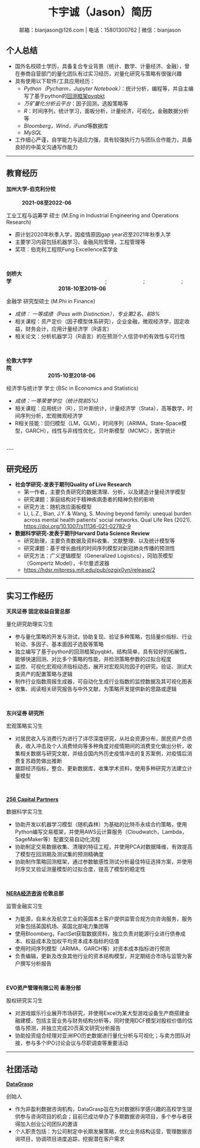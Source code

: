 <h1 align='center'> 卞宇诚（Jason）简历 </h1>
<p align="center">邮箱：bianjason@126.com | 电话：15801300762 | 微信：bianjason </p>

## 个人总结
* 国外名校硕士学历，具备复合专业背景（统计、数学、计量经济、金融），曾在券商自营部门的量化团队有过实习经历，对量化研究与策略有很强兴趣
* 具有使用以下软件/工具应用经历：
	* *Python（Pycharm，Jupyter Notebook）*：统计分析，编程等，并自主编写了基于python的[回测框架pyqbkt](https://github.com/bianjason2019/quant_finance)
	* *万矿量化分析云平台*：因子回测，选股策略等
	* *R*：时间序列，统计学习，面板分析，计量经济，可视化，金融数据分析等
  	* *Bloomberg，Wind，iFund*等数据库
  	* *MySQL*
* 工作细心严谨，自学能力与适应力强，具有较强执行力与团队合作能力，具备良好的中英文沟通写作能力
---

## 教育经历
**加州大学-伯克利分校** &emsp;&emsp;&emsp;&emsp;&emsp;&emsp;&emsp;&emsp;&emsp;&emsp;&emsp;&emsp;&emsp;&emsp;&emsp;&emsp;&emsp;&emsp;&emsp;&emsp;&emsp;&emsp;&emsp;&emsp;&emsp;&emsp;&emsp;&emsp;&emsp;&emsp;&emsp;&emsp;&emsp;&emsp;&emsp;&emsp;&emsp;&emsp;&emsp;**2021-08至2022-06**

工业工程与运筹学 硕士 (M.Eng in Industrial Engineering and Operations Research)
* 原计划2020年秋季入学，因疫情原因gap year迟至2021年秋季入学
* 主要学习内容包括机器学习，金融风险管理，工程管理等
* 奖项：伯克利工程院Fung Excellence奖学金
<br />

**剑桥大学**&emsp;&emsp;&emsp;&emsp;&emsp;&emsp;&emsp;&emsp;&emsp;&emsp;&emsp;&emsp;&emsp;&emsp;&emsp;&emsp;&emsp;&emsp;;&emsp;&emsp;&emsp;&emsp;&emsp;&emsp;&emsp;;&emsp;&emsp;&emsp;&emsp;&emsp;&emsp;&emsp;;&emsp;&emsp;&emsp;&emsp;&emsp;&emsp;&emsp;&emsp;&emsp;&emsp;&emsp;&emsp;**2018-10至2019-06**

金融学 研究型硕士 (M.Phi in Finance)
* *成绩： 一等成绩（Pass with Distinction），专业第2名、前8%*
* 相关课程：资产定价（因子模型体系研究），企业金融，微观经济学，固定收益，财务会计，应用计量经济学（R语言）
* 相关论文：分析机器学习（R语言）的在预测个人信贷中的有效性与可行性
<br />

**伦敦大学学院**&emsp;&emsp;&emsp;&emsp;&emsp;&emsp;&emsp;&emsp;&emsp;&emsp;&emsp;&emsp;&emsp;&emsp;&emsp;&emsp;&emsp;&emsp;&emsp;&emsp;&emsp;&emsp;&emsp;&emsp;&emsp;&emsp;&emsp;&emsp;&emsp;&emsp;&emsp;&emsp;&emsp;&emsp;&emsp;&emsp;&emsp;&emsp;&emsp;&emsp;&emsp;&emsp;&emsp;**2015-10至2018-06**

经济学与统计学 学士 (BSc in Economics and Statistics)
* *成绩：一等荣誉学位（统计院前5%)*
* 相关课程：应用统计（R），贝叶斯统计，计量经济学（Stata），高等数学，时间序列分析，宏观微观经济学
* R相关技能：回归模型（LM，GLM），时间序列（ARIMA，State-Space模型，GARCH），线性与非线性优化，贝叶斯模型（MCMC），医学统计
<br />
---

## 研究经历
* **社会学研究-发表于期刊Quality of Live Research**
	* 第一作者，主要负责研究的数据清理、分析，以及建造计量经济学模型
	* 研究课题：家庭结构对于精神疾病患者的精神负担的影响
	* 研究方法：随机效应面板模型
	* Li, L.Z., Bian, J.Y. & Wang, S. Moving beyond family: unequal burden across mental health patients’ social networks. Qual Life Res (2021). https://doi.org/10.1007/s11136-021-02782-9
* **数据科学研究-发表于期刊Harvard Data Science Review**
	* 研究助理，主要负责数据及资料收集、文献整理、以及统计模型等
	* 研究课题：基于增长曲线的时间序列模型对新冠肺炎传播的预测性
	* 研究方法：广义逻辑模型（Generalized Logistics），冈珀茨模型（Gompertz Model），卡尔曼滤波器
	* https://hdsr.mitpress.mit.edu/pub/ozgjx0yn/release/2
---

## 实习工作经历
**天风证券 固定收益自营总部**

量化研究助理实习生
* 参与量化策略的开发与测试，协助复现、验证多种策略，包括量价指标、行业轮动、多因子、基本面因子选股等策略
* 独立编写了基于python的回测框架pyqbkt，结构简单，具有较好的拓展性，能够快速回测、对比多个策略的性能，并检测策略参数的过拟合程度
* 监控、可视化宏观经济指标动态，展开对宏观风险因子的研究，验证、测试大类资产的配置策略与逻辑
* 制作行业指数周报生成器，可自动化生成行业指数的监控数据及其可视化图表
* 收集、阅读相关研究报告与中外文献，为策略开发提供新的思路或逻辑
<br />

**东兴证券 研究所**

宏观策略实习生
* 对居民收入与消费行为进行了详尽深度研究，从社会资源分布，居民资产负债表，收入冲击及个人消费倾向等多种角度对疫情期间的消费变化做出分析，收集相关数据与研究文献，并结合国内外历史疫情冲击的复苏案例，对疫情后消费复苏趋势做出推断
* 跟踪经济指标，整合、更新数据库，收集学术资料，使用多种研究方法建立计量模型
<br />

**[256 Capital Partners](https://www.256.capital/)**

数据科学实习生
* 协助开发以机器学习模型（随机森林）为基础的比特币永续合约策略，使用Python编写交易框架，并使用AWS云计算服务（Cloudwatch，Lambda，SageMaker等）配置交易自动化流程
* 协助制定交易数据收集、清理的特征工程，并使用PCA对数据降维，有效提高了模型在回测期及测试集的预测精确度
* 协助制作策略回测框架，通过参数敏感性测试分析最佳特征选择方案，并使用时序交叉验证测量模型的过拟合度，提高了模型的稳定性
<br />

**[NERA经济咨询](https://www.nera.com/) 伦敦总部**

监管金融实习生
* 为能源，自来水及航空工业的英国本土客户提供监管合规方向咨询服务，服务对象包括英国机场、英国北部电力集团等
* 使用Bloomberg，FactSet获取数据资料，独立负责对能源行业进行债券成本、权益成本及加权平均资本成本指标的估值
* 使用时间序列模型（ARIMA，GARCH等）对资本成本指标进行预测
* 负责编辑，更新及改良其他行业的资本结构模型，并定期结合市场与监管为客户撰写分析报告
<br />

**EVO资产管理有限公司 香港分部**

股权研究实习生
* 对游戏娱乐行业展开市场研究，并使用Excel为某大型游戏设备生产商搭建金融建模，包括主营业务与财务结构分析等，同时使用DCF模型对股权价值的估值与预测，并独立完成20页英文研究分析报告
* 协助投资组合经理对亚洲IPO历史数据进行量化分析与可视化；与卖方团队对接，参与多个IPO讨论会议与尽职调查等重要活动
---
## 社团活动
**[DataGrasp](datagrasp.co.uk)**

创始人
* 作为非盈利数据咨询机构，DataGrasp旨在为对数据科学感兴趣的高校学生提供参与咨询项目的机会；目前已成功举办了多期数据咨询项目，多个参与者获得加入创业公司团队的邀请
* 个人职责包括：为公司制定中长期发展策略，优化业务结构运营，管理数据咨询项目，协调项目进度追踪，挖掘潜在客户需求
